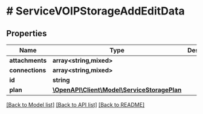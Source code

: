 # # ServiceVOIPStorageAddEditData

## Properties

Name | Type | Description | Notes
------------ | ------------- | ------------- | -------------
**attachments** | **array<string,mixed>** |  | [optional]
**connections** | **array<string,mixed>** |  | [optional]
**id** | **string** |  | [optional]
**plan** | [**\OpenAPI\Client\Model\ServiceStoragePlan**](ServiceStoragePlan.md) |  | [optional]

[[Back to Model list]](../../README.md#models) [[Back to API list]](../../README.md#endpoints) [[Back to README]](../../README.md)
